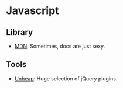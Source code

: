 # Javascript

## Library
- [MDN](https://developer.mozilla.org/en-US/docs/Web/JavaScript): Sometimes, docs are just sexy.

## Tools
- [Unheap](http://www.unheap.com/): Huge selection of jQuery plugins. 
